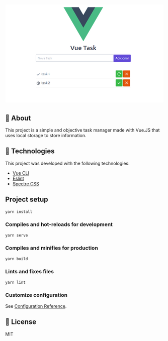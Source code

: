 <h1 align="center">
  <img alt="logo" src="./public/app.png" width="700"/>
  <br>
</h1>

## :thinking: About
This project is a simple and objective task manager made with Vue.JS that uses local storage to store information.

## :rocket: Technologies
This project was developed with the following technologies:

- [Vue CLI](https://cli.vuejs.org/)
- [Eslint](https://github.com/eslint/eslint)
- [Spectre CSS](https://picturepan2.github.io/spectre/)

## Project setup
```
yarn install
```

### Compiles and hot-reloads for development
```
yarn serve
```

### Compiles and minifies for production
```
yarn build
```

### Lints and fixes files
```
yarn lint
```

### Customize configuration
See [Configuration Reference](https://cli.vuejs.org/config/).


## :memo: License
MIT
